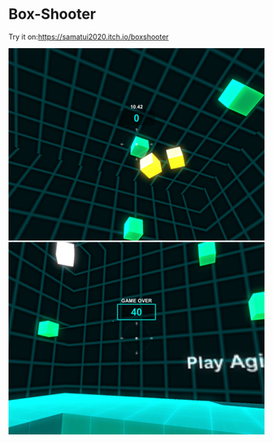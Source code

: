# Box-Shooter
Try it on:https://samatui2020.itch.io/boxshooter

![screenshot](https://github.com/samatui/Box-Shooter/blob/master/4.58.png)
![screenshot](https://github.com/samatui/Box-Shooter/blob/master/15.87.png)
